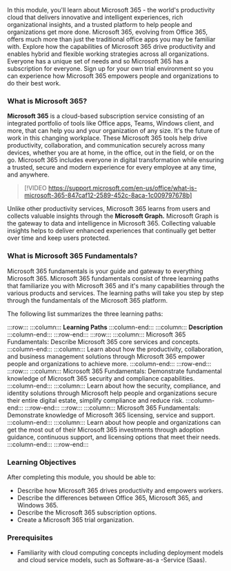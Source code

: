In this module, you'll learn about Microsoft 365 - the world's productivity cloud that delivers innovative and intelligent experiences, rich organizational insights, and a trusted platform to help people and organizations get more done. Microsoft 365, evolving from Office 365, offers much more than just the traditional office apps you may be familiar with. Explore how the capabilities of Microsoft 365 drive productivity and enables hybrid and flexible working strategies across all organizations. Everyone has a unique set of needs and so Microsoft 365 has a subscription for everyone. Sign up for your own trial environment so you can experience how Microsoft 365 empowers people and organizations to do their best work.

### What is Microsoft 365?

**Microsoft 365** is a cloud-based subscription service consisting of an integrated portfolio of tools like Office apps, Teams, Windows client, and more, that can help you and your organization of any size. It's the future of work in this changing workplace. These Microsoft 365 tools help drive productivity, collaboration, and communication securely across many devices, whether you are at home, in the office, out in the field, or on the go. Microsoft 365 includes everyone in digital transformation while ensuring a trusted, secure and modern experience for every employee at any time, and anywhere.

> [!VIDEO https://support.microsoft.com/en-us/office/what-is-microsoft-365-847caf12-2589-452c-8aca-1c009797678b]

Unlike other productivity services, Microsoft 365 learns from users and collects valuable insights through the **Microsoft Graph.** Microsoft Graph is the gateway to data and intelligence in Microsoft 365. Collecting valuable insights helps to deliver enhanced experiences that continually get better over time and keep users protected.

### What is Microsoft 365 Fundamentals?

Microsoft 365 fundamentals is your guide and gateway to everything Microsoft 365. Microsoft 365 fundamentals consist of three learning paths that familiarize you with Microsoft 365 and it's many capabilities through the various products and services. The learning paths will take you step by step through the fundamentals of the Microsoft 365 platform.

The following list summarizes the three learning paths:

:::row:::
  :::column:::
    **Learning Paths**
  :::column-end:::
  :::column:::
    **Description**
  :::column-end:::
:::row-end:::
:::row:::
  :::column:::
    Microsoft 365 Fundamentals: Describe Microsoft 365 core services and concepts.
  :::column-end:::
  :::column:::
    Learn about how the productivity, collaboration, and business management solutions through Microsoft 365 empower people and organizations to achieve more.
  :::column-end:::
:::row-end:::
:::row:::
  :::column:::
    Microsoft 365 Fundamentals: Demonstrate fundamental knowledge of Microsoft 365 security and compliance capabilities.
  :::column-end:::
  :::column:::
    Learn about how the security, compliance, and identity solutions through Microsoft help people and organizations secure their entire digital estate, simplify compliance and reduce risk.
  :::column-end:::
:::row-end:::
:::row:::
  :::column:::
    Microsoft 365 Fundamentals: Demonstrate knowledge of Microsoft 365 licensing, service and support.
  :::column-end:::
  :::column:::
    Learn about how people and organizations can get the most out of their Microsoft 365 investments through adoption guidance, continuous support, and licensing options that meet their needs.
  :::column-end:::
:::row-end:::


### Learning Objectives

After completing this module, you should be able to:

 -  Describe how Microsoft 365 drives productivity and empowers workers.
 -  Describe the differences between Office 365, Microsoft 365, and Windows 365.
 -  Describe the Microsoft 365 subscription options.
 -  Create a Microsoft 365 trial organization.

### Prerequisites

 -  Familiarity with cloud computing concepts including deployment models and cloud service models, such as Software-as-a -Service (Saas).
